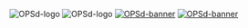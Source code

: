 ![OPSd-logo](https://raw.githubusercontent.com/opsd-io/profile/main/images/OPSd-logo-m-light-trn-slogan.svg#gh-light-mode-only)
![OPSd-logo](https://raw.githubusercontent.com/opsd-io/profile/main/images/OPSd-logo-m-grey-trn-slogan.svg#gh-dark-mode-only)
[![OPSd-banner](https://raw.githubusercontent.com/opsd-io/profile/main/images/OPSd-banner-light-trn.svg#gh-light-mode-only)](https://opsd.io#gh-light-mode-only)
[![OPSd-banner](https://raw.githubusercontent.com/opsd-io/profile/main/images/OPSd-banner-grey-trn.svg#gh-dark-mode-only)](https://opsd.io#gh-dark-mode-only)

